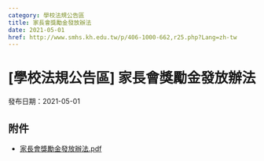```yaml
---
category: 學校法規公告區
title: 家長會獎勵金發放辦法
date: 2021-05-01
href: http://www.smhs.kh.edu.tw/p/406-1000-662,r25.php?Lang=zh-tw
---
```


# [學校法規公告區] 家長會獎勵金發放辦法
發布日期：2021-05-01

<div><div></div><div></div></div>

## 附件
- [家長會獎勵金發放辦法.pdf](https://www.smhs.kh.edu.tw/var/file/0/1000/attach/80/pta_120_9313364_46578.pdf)
